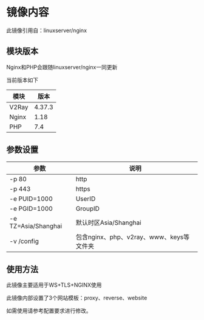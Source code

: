 ﻿# 镜像内容

此镜像引用自：linuxserver/nginx

## 模块版本

Nginx和PHP会跟随linuxserver/nginx一同更新


当前版本如下

| 模块  | 版本   |
| ----- | ------ |
| V2Ray | 4.37.3 |
| Nginx | 1.18   |
| PHP   | 7.4    |

## 参数设置

| 参数                | 说明                                     |
| ------------------- | ---------------------------------------- |
| -p 80               | http                                     |
| -p 443              | https                                    |
| -e PUID=1000        | UserID                                   |
| -e PGID=1000        | GroupID                                  |
| -e TZ=Asia/Shanghai | 默认时区Asia/Shanghai                    |
| -v /config          | 包含nginx、php、v2ray、www、keys等文件夹 |

## 使用方法

此镜像主要适用于WS+TLS+NGINX使用

此镜像内部设置了3个网站模板：proxy、reverse、website

如需使用请参考配置要求进行修改。